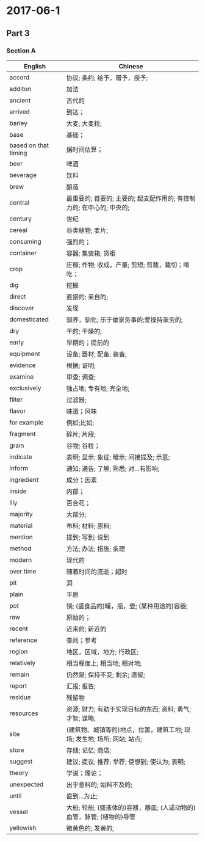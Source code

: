 # 2017-06-1
## Part 3
### Section A
English | Chinese
| - | - |
accord | 协议; 条约; 给予，赠予，授予;
additon | 加法
ancient | 古代的
arrived | 到达；
barley | 大麦; 大麦粒;
base | 基础；
based on that timing | 据时间估算；
beer | 啤酒
beverage | 饮料
brew | 酿造
central | 最重要的; 首要的; 主要的; 起支配作用的; 有控制力的; 在中心的; 中央的;
century | 世纪
cereal | 谷类植物; 麦片;
consuming | 强烈的；
container | 容器; 集装箱; 货柜
crop | 庄稼; 作物; 收成，产量; 剪短; 剪裁，裁切；啃吃；
dig | 挖掘
direct | 直接的; 亲自的;
discover | 发现
domesticated | 驯养，驯化; 乐于做家务事的;爱操持家务的;
dry | 干的; 干燥的; 
early | 早期的；提前的
equipment | 设备; 器材; 配备; 装备;
evidence | 根据; 证明; 
examine | 审查; 调查;
exclusively | 独占地; 专有地; 完全地;
filter | 过滤器; 
flavor | 味道；风味
for example | 例如;比如;
fragment | 碎片; 片段;
grain | 谷物; 谷粒；
indicate | 表明; 显示; 象征; 暗示; 间接提及; 示意;
inform | 通知; 通告; 了解; 熟悉; 对…有影响;
ingredient | 成分；因素
inside | 内部；
lily | 百合花；
majority | 大部分;
material | 布料; 材料; 原料;
mention | 提到; 写到; 说到
method | 方法; 办法; 措施; 条理
modern | 现代的
over time | 随着时间的流逝；超时
pit | 洞
plain | 平原
pot | 锅; (盛食品的)罐，瓶，壶; (某种用途的)容器;
raw | 原始的；
recent | 近来的; 新近的
reference | 查阅；参考
region | 地区，区域，地方; 行政区;
relatively | 相当程度上; 相当地; 相对地;
remain | 仍然是; 保持不变; 剩余; 遗留;
report | 汇报; 报告; 
residue | 残留物
resources | 资源; 财力; 有助于实现目标的东西; 资料; 勇气; 才智; 谋略;
site | (建筑物、城镇等的)地点，位置，建筑工地; 现场; 发生地; 场所; 网站; 站点;
store | 存储; 记忆; 商店; 
suggest | 建议; 提议; 推荐; 举荐; 使想到; 使认为; 表明;
theory | 学说；理论；
unexpected | 出乎意料的; 始料不及的;
until | 直到…为止;
vessel | 大船; 轮船; (盛液体的)容器，器皿; (人或动物的)血管，脉管; (植物的)导管
yellowish | 微黄色的; 发黄的;
